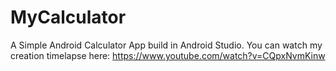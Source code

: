 # MyCalculator
A Simple Android Calculator App build in Android Studio.
You can watch my creation timelapse here: https://www.youtube.com/watch?v=CQpxNvmKinw
